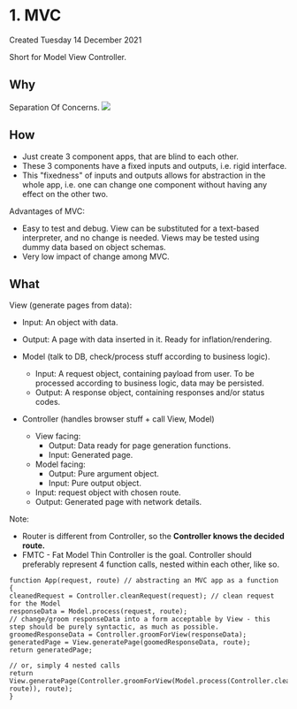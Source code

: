 # 1. MVC
Created Tuesday 14 December 2021

Short for Model View Controller.

## Why
Separation Of Concerns.
![](MVC_img.png)

## How

* Just create 3 component apps, that are blind to each other.
* These 3 components have a fixed inputs and outputs, i.e. rigid interface.
* This "fixedness" of inputs and outputs allows for abstraction in the whole app, i.e. one can change one component without having any effect on the other two.


Advantages of MVC:

* Easy to test and debug. View can be substituted for a text-based interpreter, and no change is needed. Views may be tested using dummy data based on object schemas.
* Very low impact of change among MVC.


## What
View (generate pages from data):

* Input: An object with data.
* Output: A page with data inserted in it. Ready for inflation/rendering.


* Model (talk to DB, check/process stuff according to business logic).
	* Input: A request object, containing payload from user. To be processed according to business logic, data may be persisted.
	* Output: A response object, containing responses and/or status codes.
* Controller (handles browser stuff + call View, Model)
	* View facing:
		* Output: Data ready for page generation functions.
		* Input: Generated page.
	* Model facing:
		* Output: Pure argument object.
		* Input: Pure output object.
	* Input: request object with chosen route.
	* Output: Generated page with network details.


Note:

* Router is different from Controller, so the **Controller knows the decided route.**
* FMTC - Fat Model Thin Controller is the goal. Controller should preferably represent 4 function calls, nested within each other, like so.


```
function App(request, route) // abstracting an MVC app as a function
{
cleanedRequest = Controller.cleanRequest(request); // clean request for the Model
responseData = Model.process(request, route);
// change/groom responseData into a form acceptable by View - this step should be purely syntactic, as much as possible.
groomedResponseData = Controller.groomForView(responseData);
generatedPage = View.generatePage(goomedResponseData, route);
return generatedPage;

// or, simply 4 nested calls
return View.generatePage(Controller.groomForView(Model.process(Controller.cleanRequest(request), route)), route);
}
```

